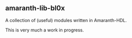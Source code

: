 amaranth-lib-bl0x
-----------------

A collection of (useful) modules written in Amaranth-HDL.

This is very much a work in progress.
